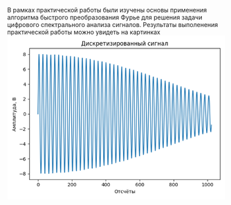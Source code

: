 В рамках практической работы были изучены основы применения алгоритма быстрого преобразования Фурье для решения задачи цифрового спектрального анализа сигналов. Результаты выполенения практической работы можно увидеть на картинках
![sldfkj](%D0%93%D1%80%D0%B0%D1%84%D0%B8%D0%BA%20%D0%BE%D0%B1%D1%8B%D1%87%D0%BD%D0%BE%D0%B3%D0%BE%20%D0%B4%D0%B8%D1%81%D0%BA%D1%80%D0%B5%D1%82%D0%B8%D0%B7%D0%B8%D1%80%D0%BE%D0%B2%D0%B0%D0%BD%D0%BD%D0%BE%D0%B3%D0%BE%20%D1%81%D0%B8%D0%B3%D0%BD%D0%B0%D0%BB%D0%B0.png)
